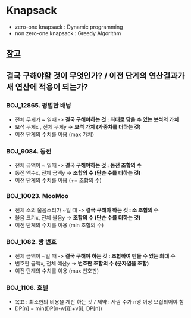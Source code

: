 # Knapsack

- zero-one knapsack : Dynamic programming
- non zero-one knapsack : Greedy Algorithm

## [참고](https://github.com/limjunhyuk97/BOJ/blob/main/Gold/12865_DP_0-1Knapsack/README.md)

## 결국 구해야할 것이 무엇인가? / 이전 단계의 연산결과가 새 연산에 적용이 되는가?

### BOJ_12865. 평범한 배낭

- 전체 무게가 ~ 일때 -> **결국 구해야하는 것 : 최대로 담을 수 있는 보석의 가치**
- 보석 무게x , 전체 무게y -> **보석 가치 (가중치를 더하는 것)**
- 이전 단계의 수치를 이용 (max 가치)

### BOJ_9084. 동전

- 전체 금액이 ~ 일때 -> **결국 구해야하는 것 : 동전 조합의 수**
- 동전 액수x, 전체 금액y -> **조합의 수 (단순 수를 더하는 것)**
- 이전 단계의 수치를 이용 (+= 조합의 수)

### BOJ_10023. MooMoo

- 전체 소의 울음소리가 ~일 때 -> **결국 구해야 하는 것 : 소 조합의 수**
- 울음 크기x, 전체 울음y -> **조합의 수 (단순 수를 더하는 것)**
- 이전 단계의 수치를 이용 (min 조합의 수) 

### BOJ_1082. 방 번호

- 전체 금액이 ~일 때 -> **결국 구해야 하는 것 : 조합하여 만들 수 있는 최대 수**
- 번호판 금액x, 전체 예산y -> **번호판 조합의 수 (문자열을 조합)**
- 이전 단계의 수치를 이용 (max 번호판)

### BOJ_1106. 호텔

- 목표 : 최소한의 비용을 계산 하는 것 / 제약 : 사람 수가 n명 이상 모집되어야 함
- DP[n] = min(DP[n-w[i]]+v[i], DP[n])